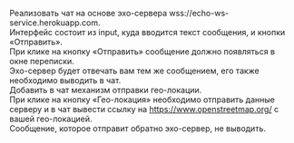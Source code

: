 Реализовать чат на основе эхо-сервера wss://echo-ws-service.herokuapp.com.<br>
Интерфейс состоит из input, куда вводится текст сообщения, и кнопки «Отправить».<br>
При клике на кнопку «Отправить» сообщение должно появляться в окне переписки.<br>
Эхо-сервер будет отвечать вам тем же сообщением, его также необходимо выводить в чат.<br>
Добавить в чат механизм отправки гео-локации.<br>
При клике на кнопку «Гео-локация» необходимо отправить данные серверу и в чат вывести ссылку на https://www.openstreetmap.org/ с вашей гео-локацией.<br>
Сообщение, которое отправит обратно эхо-сервер, не выводить.<br>

